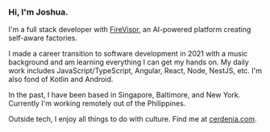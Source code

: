 ### Hi, I'm Joshua.

I'm a full stack developer with [FireVisor](https://firevisor.com/), an AI-powered platform creating self-aware factories.

I made a career transition to software development in 2021 with a music background and am learning everything I can get my hands on. My daily work includes JavaScript/TypeScript, Angular, React, Node, NestJS, etc. I'm also fond of Kotlin and Android.

In the past, I have been based in Singapore, Baltimore, and New York. Currently I'm working remotely out of the Philippines.

Outside tech, I enjoy all things to do with culture. Find me at [cerdenia.com](https://cerdenia.com).

<!--
**joshuacerdenia/joshuacerdenia** is a ✨ _special_ ✨ repository because its `README.md` (this file) appears on your GitHub profile.

Here are some ideas to get you started:

- 🔭 I’m currently working on ...
- 🌱 I’m currently learning ...
- 👯 I’m looking to collaborate on ...
- 🤔 I’m looking for help with ...
- 💬 Ask me about ...
- 📫 How to reach me: ...
- 😄 Pronouns: ...
- ⚡ Fun fact: ...
-->
